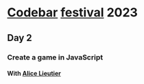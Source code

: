 # [Codebar][codebar] [festival][codebar-fest] 2023
## Day 2
### Create a game in JavaScript
#### With [Alice Lieutier][alice-lieutier]



[codebar]: <https://codebar.io/>
[codebar-fest]: <https://festival.codebar.io/>
[alice-lieutier]: <https://alice.lieutier.me/>